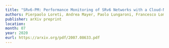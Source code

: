 ```yaml
---
title: "SRv6-PM: Performance Monitoring of SRv6 Networks with a Cloud-Native Architecture"
authors: Pierpaolo Loreti, Andrea Mayer, Paolo Lungaroni, Francesco Lombardo, Carmine Scarpitta, Giulio Sidoretti, Lorenzo Bracciale, Marco Ferrari, Stefano Salsano, Ahmed Abdelsalam, Rakesh Gandhi and Clarence Filsfils
publisher: arXiv preprint
location:
month: 07
year: 2020
eurl: https://arxiv.org/pdf/2007.08633.pdf
---
```

